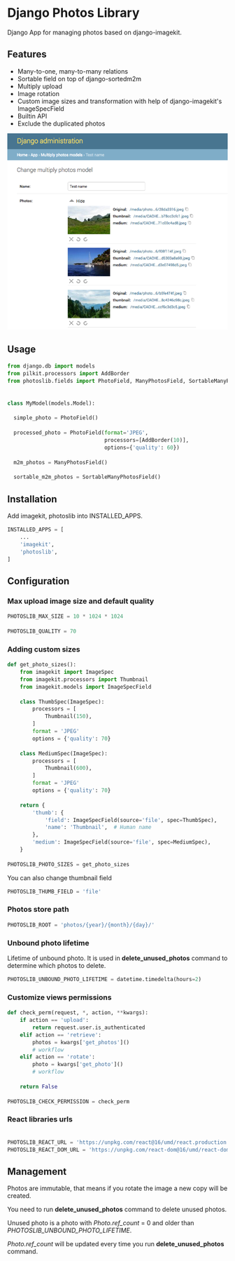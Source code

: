 # Django Photos Library

Django App for managing photos based on django-imagekit.

## Features

* Many-to-one, many-to-many relations
* Sortable field on top of django-sortedm2m
* Multiply upload
* Image rotation
* Custom image sizes and transformation with help of django-imagekit's ImageSpecField
* Builtin API
* Exclude the duplicated photos

![Django Photos Library screenshot](https://raw.githubusercontent.com/ivan-sysoi/django-photoslib/master/pic1.png)


## Usage

```python
from django.db import models
from pilkit.processors import AddBorder
from photoslib.fields import PhotoField, ManyPhotosField, SortableManyPhotosField


class MyModel(models.Model):
  
  simple_photo = PhotoField()
  
  processed_photo = PhotoField(format='JPEG', 
                               processors=[AddBorder(10)], 
                               options={'quality': 60})
  
  m2m_photos = ManyPhotosField()
  
  sortable_m2m_photos = SortableManyPhotosField()

```
## Installation

Add imagekit, photoslib into INSTALLED_APPS.

```python
INSTALLED_APPS = [
    ...
    'imagekit',
    'photoslib',
]

```



## Configuration

### Max upload image size and default quality

```python
PHOTOSLIB_MAX_SIZE = 10 * 1024 * 1024

PHOTOSLIB_QUALITY = 70

```

### Adding custom sizes

```python
def get_photo_sizes():
    from imagekit import ImageSpec
    from imagekit.processors import Thumbnail
    from imagekit.models import ImageSpecField

    class ThumbSpec(ImageSpec):
        processors = [
            Thumbnail(150),
        ]
        format = 'JPEG'
        options = {'quality': 70}

    class MediumSpec(ImageSpec):
        processors = [
            Thumbnail(600),
        ]
        format = 'JPEG'
        options = {'quality': 70}

    return {
        'thumb': {
            'field': ImageSpecField(source='file', spec=ThumbSpec),
            'name': 'Thumbnail',  # Human name
        },
        'medium': ImageSpecField(source='file', spec=MediumSpec),
    }
    
PHOTOSLIB_PHOTO_SIZES = get_photo_sizes
```

You can also change thumbnail field

```python
PHOTOSLIB_THUMB_FIELD = 'file'
```

### Photos store path

```python
PHOTOSLIB_ROOT = 'photos/{year}/{month}/{day}/'
```

### Unbound photo lifetime

Lifetime of unbound photo. 
It is used in **delete_unused_photos** command to determine which photos to delete.

```python
PHOTOSLIB_UNBOUND_PHOTO_LIFETIME = datetime.timedelta(hours=2)
```

### Customize views permissions

```python
def check_perm(request, *, action, **kwargs):
    if action == 'upload':
        return request.user.is_authenticated
    elif action == 'retrieve':
        photos = kwargs['get_photos']()
        # workflow
    elif action == 'rotate':
        photo = kwargs['get_photo']()
        # workflow
    
    return False

PHOTOSLIB_CHECK_PERMISSION = check_perm
```


### React libraries urls

```python

PHOTOSLIB_REACT_URL = 'https://unpkg.com/react@16/umd/react.production.min.js'
PHOTOSLIB_REACT_DOM_URL = 'https://unpkg.com/react-dom@16/umd/react-dom.production.min.js'

```

## Management


Photos are immutable, that means if you rotate the image a new copy will be created.

You need to run **delete_unused_photos** command to delete unused photos. 

Unused photo is a photo with *Photo.ref_count* = 0 
and older than *PHOTOSLIB_UNBOUND_PHOTO_LIFETIME*.

*Photo.ref_count* will be updated every time you run **delete_unused_photos** command.
